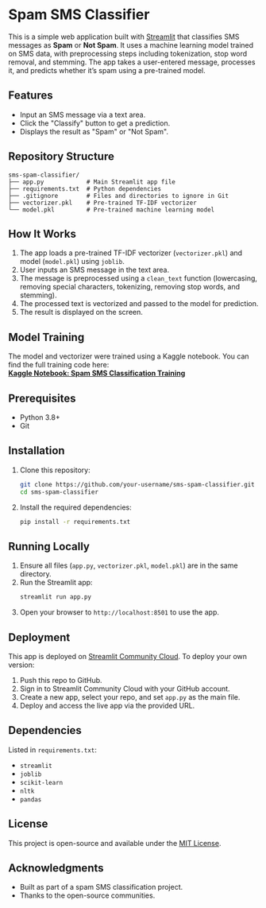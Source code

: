 # Spam SMS Classifier

This is a simple web application built with [Streamlit](https://streamlit.io/) that classifies SMS messages as **Spam** or **Not Spam**. It uses a machine learning model trained on SMS data, with preprocessing steps including tokenization, stop word removal, and stemming. The app takes a user-entered message, processes it, and predicts whether it’s spam using a pre-trained model.

## Features
- Input an SMS message via a text area.
- Click the "Classify" button to get a prediction.
- Displays the result as "Spam" or "Not Spam".

## Repository Structure
```
sms-spam-classifier/
├── app.py            # Main Streamlit app file
├── requirements.txt  # Python dependencies
├── .gitignore        # Files and directories to ignore in Git
├── vectorizer.pkl    # Pre-trained TF-IDF vectorizer
└── model.pkl         # Pre-trained machine learning model
```

## How It Works
1. The app loads a pre-trained TF-IDF vectorizer (`vectorizer.pkl`) and model (`model.pkl`) using `joblib`.
2. User inputs an SMS message in the text area.
3. The message is preprocessed using a `clean_text` function (lowercasing, removing special characters, tokenizing, removing stop words, and stemming).
4. The processed text is vectorized and passed to the model for prediction.
5. The result is displayed on the screen.

## Model Training
The model and vectorizer were trained using a Kaggle notebook. You can find the full training code here:  
[**Kaggle Notebook: Spam SMS Classification Training**](https://www.kaggle.com/code/bhavyajain21bci0308/sms-spam-classifier-model)

## Prerequisites
- Python 3.8+
- Git

## Installation
1. Clone this repository:
   ```bash
   git clone https://github.com/your-username/sms-spam-classifier.git
   cd sms-spam-classifier
   ```
2. Install the required dependencies:
   ```bash
   pip install -r requirements.txt
   ```

## Running Locally
1. Ensure all files (`app.py`, `vectorizer.pkl`, `model.pkl`) are in the same directory.
2. Run the Streamlit app:
   ```bash
   streamlit run app.py
   ```
3. Open your browser to `http://localhost:8501` to use the app.

## Deployment
This app is deployed on [Streamlit Community Cloud](https://streamlit.io/cloud). To deploy your own version:
1. Push this repo to GitHub.
2. Sign in to Streamlit Community Cloud with your GitHub account.
3. Create a new app, select your repo, and set `app.py` as the main file.
4. Deploy and access the live app via the provided URL.

## Dependencies
Listed in `requirements.txt`:
- `streamlit`
- `joblib`
- `scikit-learn`
- `nltk`
- `pandas`

## License
This project is open-source and available under the [MIT License](LICENSE).

## Acknowledgments
- Built as part of a spam SMS classification project.
- Thanks to the open-source communities.